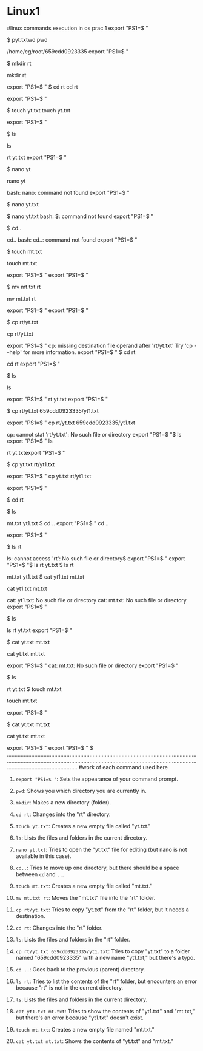 # Linux1
#linux commands execution in os prac 1
export "PS1=$ "

$ pyt.txtwd
pwd

/home/cg/root/659cdd0923335
export "PS1=$ "

$ mkdir rt

mkdir rt

export "PS1=$ "
$ cd rt
cd rt

export "PS1=$ "

$ touch yt.txt
touch yt.txt

export "PS1=$ "

$ ls 

ls 

rt  yt.txt
export "PS1=$ "

$ nano yt

nano yt

bash: nano: command not found
export "PS1=$ "

$ nano yt.txt

$ nano yt.txt
bash: $: command not found
export "PS1=$ "

$ cd..

cd..
bash: cd..: command not found
export "PS1=$ "


$ touch mt.txt

touch mt.txt

export "PS1=$ "
export "PS1=$ "

$ mv mt.txt rt

mv mt.txt rt

export "PS1=$ "
export "PS1=$ "

$ cp rt/yt.txt

cp rt/yt.txt

export "PS1=$ "
cp: missing destination file operand after 'rt/yt.txt'
Try 'cp --help' for more information.
export "PS1=$ "
$ cd rt

cd rt
export "PS1=$ "

$ ls

ls

export "PS1=$ "
rt  yt.txt
export "PS1=$ "

$ cp rt/yt.txt 659cdd0923335/yt1.txt

export "PS1=$ "
cp rt/yt.txt 659cdd0923335/yt1.txt

cp: cannot stat 'rt/yt.txt': No such file or directory
export "PS1=$ "$ ls
export "PS1=$ "
ls

rt  yt.txtexport "PS1=$ "

$ cp yt.txt rt/yt1.txt

export "PS1=$ "
cp yt.txt rt/yt1.txt

export "PS1=$ "

$ cd rt

$ ls

mt.txt  yt1.txt
$ cd ..
export "PS1=$ "
cd ..

export "PS1=$ "

$ ls rt

ls: cannot access 'rt': No such file or directory$ 
export "PS1=$ "
export "PS1=$ "$ ls
rt  yt.txt
$ ls rt

mt.txt  yt1.txt
$ cat yt1.txt mt.txt

cat yt1.txt mt.txt

cat: yt1.txt: No such file or directory
cat: mt.txt: No such file or directory
export "PS1=$ "

$ ls

ls
rt  yt.txt
export "PS1=$ "

$ cat yt.txt mt.txt

cat yt.txt mt.txt

export "PS1=$ "
cat: mt.txt: No such file or directory
export "PS1=$ "

$ ls

rt  yt.txt
$ touch mt.txt

touch mt.txt

export "PS1=$ "

$ cat yt.txt mt.txt

cat yt.txt mt.txt

export "PS1=$ "
export "PS1=$ "
$ 
......................................................................................................................................................................................................................................................................................................
#work of each command used here

1. `export "PS1=$ "`: Sets the appearance of your command prompt.

2. `pwd`: Shows you which directory you are currently in.

3. `mkdir`: Makes a new directory (folder).

4. `cd rt`: Changes into the "rt" directory.

5. `touch yt.txt`: Creates a new empty file called "yt.txt."

6. `ls`: Lists the files and folders in the current directory.

7. `nano yt.txt`: Tries to open the "yt.txt" file for editing (but nano is not available in this case).

8. `cd..`: Tries to move up one directory, but there should be a space between `cd` and `..`.

9. `touch mt.txt`: Creates a new empty file called "mt.txt."

10. `mv mt.txt rt`: Moves the "mt.txt" file into the "rt" folder.

11. `cp rt/yt.txt`: Tries to copy "yt.txt" from the "rt" folder, but it needs a destination.

12. `cd rt`: Changes into the "rt" folder.

13. `ls`: Lists the files and folders in the "rt" folder.

14. `cp rt/yt.txt 659cdd0923335/yt1.txt`: Tries to copy "yt.txt" to a folder named "659cdd0923335" with a new name "yt1.txt," but there's a typo.

15. `cd ..`: Goes back to the previous (parent) directory.

16. `ls rt`: Tries to list the contents of the "rt" folder, but encounters an error because "rt" is not in the current directory.

17. `ls`: Lists the files and folders in the current directory.

18. `cat yt1.txt mt.txt`: Tries to show the contents of "yt1.txt" and "mt.txt," but there's an error because "yt1.txt" doesn't exist.

19. `touch mt.txt`: Creates a new empty file named "mt.txt."

20. `cat yt.txt mt.txt`: Shows the contents of "yt.txt" and "mt.txt."

    



